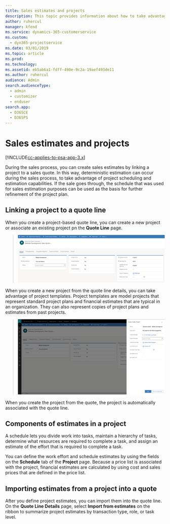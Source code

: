 ```yaml
---
title: Sales estimates and projects
description: This topic provides information about how to take advantage of the schedule and estimates in the sales process.
author: ruhercul
manager: kfend
ms.service: dynamics-365-customerservice
ms.custom: 
  - dyn365-projectservice
ms.date: 03/01/2019
ms.topic: article
ms.prod: 
ms.technology: 
ms.assetid: eb5ab6a1-fdff-490e-9c2a-19aef493de11
ms.author: ruhercul
audience: Admin
search.audienceType: 
  - admin
  - customizer
  - enduser
search.app: 
  - D365CE
  - D365PS
---
```


# Sales estimates and projects

[!INCLUDE[cc-applies-to-psa-app-3.x](../includes/cc-applies-to-psa-app-3x.md)]

During the sales process, you can create sales estimates by linking a project to a sales quote. In this way, deterministic estimation can occur during the sales process, to take advantage of project scheduling and estimation capabilities. If the sale goes through, the schedule that was used for sales estimation purposes can be used as the basis for further refinement of the project plan.

## Linking a project to a quote line

When you create a project-based quote line, you can create a new project or associate an existing project pn the **Quote Line** page. 

> ![Quote Line form](media/project-8.png)
 
When you create a new project from the quote line details, you can take advantage of project templates. Project templates are model projects that represent standard project plans and financial estimates that are typical in an organization. They can also represent copies of project plans and estimates from past projects.

> ![Quote line details](media/project-9.png)
  
When you create the project from the quote, the project is automatically associated with the quote line.

## Components of estimates in a project

A schedule lets you divide work into tasks, maintain a hierarchy of tasks, determine what resources are required to complete a task, and assign an estimate of the effort that is required to complete a task.

You can define the work effort and schedule estimates by using the fields on the **Schedule** tab of the **Project** page. Because a price list is associated with the project, financial estimates are calculated by using cost and sales prices that are defined in the price list.

## Importing estimates from a project into a quote

After you define project estimates, you can import them into the quote line. On the **Quote Line Details** page, select **Import from estimates** on the ribbon to summarize project estimates by transaction type, role, or task level.
